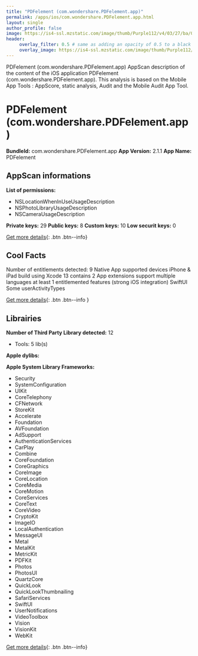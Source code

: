 ```yaml
---
title: "PDFelement (com.wondershare.PDFelement.app)"
permalink: /apps/ios/com.wondershare.PDFelement.app.html
layout: single
author_profile: false
image: https://is4-ssl.mzstatic.com/image/thumb/Purple112/v4/03/27/ba/0327ba9c-f0ab-167a-8307-cebc9843eba6/AppIcon-0-1x_U007emarketing-0-7-0-85-220.png/512x512bb.jpg
header: 
     overlay_filter: 0.5 # same as adding an opacity of 0.5 to a black background
     overlay_image: https://is4-ssl.mzstatic.com/image/thumb/Purple112/v4/03/27/ba/0327ba9c-f0ab-167a-8307-cebc9843eba6/AppIcon-0-1x_U007emarketing-0-7-0-85-220.png/512x512bb.jpg
---
```

PDFelement (com.wondershare.PDFelement.app) AppScan description of the content of the iOS application PDFelement (com.wondershare.PDFelement.app). This analysis is based on the Mobile App Tools : AppScore, static analysis, Audit and the Mobile Audit App Tool.

# PDFelement (com.wondershare.PDFelement.app)

**BundleId:** com.wondershare.PDFelement.app
**App Version:** 2.1.1
**App Name:** PDFelement


## AppScan informations 

**List of permissions:** 
- NSLocationWhenInUseUsageDescription
- NSPhotoLibraryUsageDescription
- NSCameraUsageDescription
  
  
**Private keys:** 29
**Public keys:** 8
**Custom keys:** 10
**Low securit keys:** 0
  
[Get more details](/pricing.html){: .btn .btn--info}

## Cool Facts

Number of entitlements detected: 9
Native App
supported devices iPhone & iPad
build using Xcode 13
contains 2 App extensions
support multiple languages
at least 1 entitlemented features (strong iOS integration)
SwiftUI
Some userActivityTypes
  
[Get more details](/pricing.html){: .btn .btn--info }

## Librairies 
**Number of Third Party Library detected:** 12
- Tools: 5 lib(s)


**Apple dylibs:**


**Apple System Library Frameworks:**
- Security
- SystemConfiguration
- UIKit
- CoreTelephony
- CFNetwork
- StoreKit
- Accelerate
- Foundation
- AVFoundation
- AdSupport
- AuthenticationServices
- CarPlay
- Combine
- CoreFoundation
- CoreGraphics
- CoreImage
- CoreLocation
- CoreMedia
- CoreMotion
- CoreServices
- CoreText
- CoreVideo
- CryptoKit
- ImageIO
- LocalAuthentication
- MessageUI
- Metal
- MetalKit
- MetricKit
- PDFKit
- Photos
- PhotosUI
- QuartzCore
- QuickLook
- QuickLookThumbnailing
- SafariServices
- SwiftUI
- UserNotifications
- VideoToolbox
- Vision
- VisionKit
- WebKit


  
[Get more details](/pricing.html){: .btn .btn--info}


